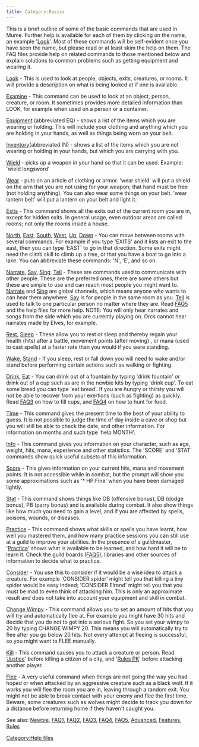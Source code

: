 ```yaml
---
title: Category:Basics
---
```


This is a brief outline of some of the basic commands that are used in
Mume. Further help is available for each of them by clicking on the
name, an example '[Look](Look "wikilink")'. Most of these commands will
be self-evident once you have seen the name, but please read or at least
skim the help on them. The FAQ files provide help on related commands to
those mentioned below and explain solutions to common problems such as
getting equipment and wearing it.

[Look](Look "wikilink") - This is used to look at people, objects,
exits, creatures, or rooms. It will provide a description on what is
being looked at if one is available.

[Examine](Examine "wikilink") - This command can be used to look at an
object, person, creature, or room. It sometimes provides more detailed
information than LOOK, for example when used on a person or a container.

[Equipment](Equipment "wikilink") (abbreviated EQ) - shows a list of the
items which you are wearing or holding. This will include your clothing
and anything which you are holding in your hands, as well as things
being worn on your belt.

[Inventory](Inventory "wikilink")(abbreviated IN) - shows a list of the
items which you are not wearing or holding in your hands, but which you
are carrying with you.

[Wield](Wield "wikilink") - picks up a weapon in your hand so that it
can be used. Example: 'wield longsword'

[Wear](Wear "wikilink") - puts on an article of clothing or armor. 'wear
shield' will put a shield on the arm that you are not using for your
weapon; that hand must be free (not holding anything). You can also wear
some things on your belt. 'wear lantern belt' will put a lantern on your
belt and light it.

[Exits](Exits "wikilink") - This command shows all the exits out of the
current room you are in, except for hidden exits. In general usage, even
outdoor areas are called rooms; not only the rooms inside a house.

[North](North "wikilink"), [East](East "wikilink"),
[South](South "wikilink"), [West](West "wikilink"), [Up](Up "wikilink"),
[Down](Down "wikilink") - You can move between rooms with several
commands. For example if you type 'EXITS' and it lists an exit to the
east, then you can type 'EAST' to go in that direction. Some exits might
need the climb skill to climb up a tree, or that you have a boat to go
into a lake. You can abbreviate these commands: 'N', 'E', and so on.

[Narrate](Narrate "wikilink"), [Say](Say "wikilink"),
[Sing](Sing "wikilink"), [Tell](Tell "wikilink") - These are commands
used to communicate with other people. These are the preferred ones,
there are some others but these are simple to use and can reach most
people you might want to. [Narrate](Narrate "wikilink") and
[Sing](Sing "wikilink") are global channels, which means anyone who
wants to can hear them anywhere. [Say](Say "wikilink") is for people in
the same room as you. [Tell](Tell "wikilink") is used to talk to one
particular person no matter where they are. Read [FAQ5](FAQ5 "wikilink")
and the help files for more help. NOTE: You will only hear narrates and
songs from the side which you are currently playing on. Orcs cannot hear
narrates made by Elves, for example.

[Rest](Rest "wikilink"), [Sleep](Sleep "wikilink") - These allow you to
rest or sleep and thereby regain your health (hits) after a battle,
movement points (after moving) , or mana (used to cast spells) at a
faster rate than you would if you were standing.

[Wake](Wake "wikilink"), [Stand](Stand "wikilink") - If you sleep, rest
or fall down you will need to wake and/or stand before performing
certain actions such as walking or fighting.

[Drink](Drink "wikilink"), [Eat](Eat "wikilink") - You can drink out of
a fountain by typing 'drink fountain' or drink out of a cup such as are
in the newbie kits by typing 'drink cup'. To eat some bread you can type
'eat bread'. If you are hungry or thirsty you will not be able to
recover from your exertions (such as fighting) as quickly. Read
[FAQ3](FAQ3 "wikilink") on how to fill cups, and [FAQ4](FAQ4 "wikilink")
on how to hunt for food.

[Time](Time "wikilink") - This command gives the present time to the
best of your ability to guess. It is not possible to judge the time of
day inside a cave or shop but you will still be able to check the date,
and other information. For information on months and such type 'help
MONTH'.

[Info](Info "wikilink") - This command gives you information on your
character, such as age, weight, hits, mana, experience and other
statistics. The 'SCORE' and 'STAT' commands show quick useful subsets of
this information.

[Score](Score "wikilink") - This gives information on your current hits,
mana and movement points. It is not accessible while in combat, but the
prompt will show you some approximations such as '\* HP:Fine' when you
have been damaged lightly.

[Stat](Stat "wikilink") - This command shows things like OB (offensive
bonus), DB (dodge bonus), PB (parry bonus) and is available during
combat. It also show things like how much you need to gain a level, and
if you are affected by spells, poisons, wounds, or diseases.

[Practice](Practice "wikilink") - This command shows what skills or
spells you have learnt, how well you mastered them, and how many
practice sessions you can still use at a guild to improve your
abilities. In the presence of a guildmaster,
'[Practice](Practice "wikilink")' shows what is available to be learned,
and how hard it will be to learn it. Check the guild boards
([FAQ5](FAQ5 "wikilink")), libraries and other sources of information to
decide what to practice.

[Consider](Consider "wikilink") - You use this to consider if it would
be a wise idea to attack a creature. For example 'CONSIDER spider' might
tell you that killing a tiny spider would be easy indeed; 'CONSIDER
Elrond' might tell you that you must be mad to even think of attacking
him. This is only an approximate result and does not take into account
your equipment and skill in combat.

[Change Wimpy](Wimpy "wikilink") <NUMBER> - This command allows you to
set an amount of hits that you will try and automatically flee at. For
example you might have 30 hits and decide that you do not to get into a
serious fight. So you set your wimpy to 20 by typing CHANGE WIMPY 20.
This means you will automatically try to flee after you go below 20
hits. Not every attempt at fleeing is successful, so you might want to
FLEE manually.

[Kill](Kill "wikilink") - This command causes you to attack a creature
or person. Read '[Justice](Justice "wikilink")' before killing a citizen
of a city, and '[Rules PK](Rules_PK "wikilink")' before attacking
another player.

[Flee](Flee "wikilink") - A very useful command when things are not
going the way you had hoped or when attacked by an aggressive creature
such as a black wolf. If it works you will flee the room you are in,
leaving through a random exit. You might not be able to break contact
with your enemy and flee the first time. Beware, some creatures such as
wolves might decide to track you down for a distance before returning
home if they haven't caught you.

See also: [Newbie](Newbie "wikilink"), [FAQ1](FAQ1 "wikilink"),
[FAQ2](FAQ2 "wikilink"), [FAQ3](FAQ3 "wikilink"),
[FAQ4](FAQ4 "wikilink"), [FAQ5](FAQ5 "wikilink"),
[Advanced](Advanced "wikilink"), [Features](Features "wikilink"),
[Rules](Rules "wikilink")

[Category:Help files](Category:Help_files "wikilink")